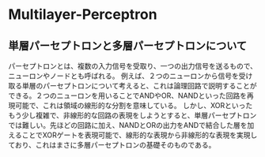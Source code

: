 # Multilayer-Perceptron

## 単層パーセプトロンと多層パーセプトロンについて
パーセプトロンとは、複数の入力信号を受取り、一つの出力信号を送るもので、ニューロンやノードとも呼ばれる。
例えば、２つのニューロンから信号を受け取る単層のパーセプトロンについて考えると、これは論理回路で説明することができる。２つのニューロンを用いることでANDやOR、NANDといった回路を再現可能で、これは領域の線形的な分割を意味している。
しかし、XORといったもう少し複雑で、非線形的な回路の表現をしようとすると、単層パーセプトロンでは難しい。先ほどの回路に加え、NANDとORの出力をANDで結合した層を加えることでXORゲートを表現可能で、線形的な表現から非線形的な表現を実現しており、これはまさに多層パーセプトロンの基礎そのものである。


